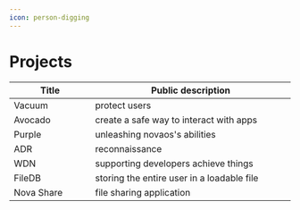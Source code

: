 ```yaml
---
icon: person-digging
---
```


# Projects

<table><thead><tr><th width="138.79998779296875">Title</th><th width="374">Public description</th></tr></thead><tbody><tr><td>Vacuum</td><td>protect users</td></tr><tr><td>Avocado</td><td>create a safe way to interact with apps</td></tr><tr><td>Purple</td><td>unleashing novaos's abilities</td></tr><tr><td>ADR</td><td>reconnaissance</td></tr><tr><td>WDN</td><td>supporting developers achieve things</td></tr><tr><td>FileDB</td><td>storing the entire user in a loadable file</td></tr><tr><td>Nova Share</td><td>file sharing application</td></tr></tbody></table>
